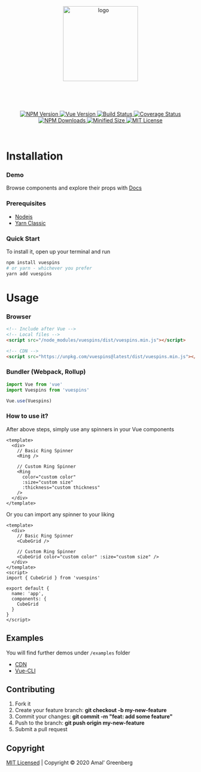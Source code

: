 <br>
<br>
<p align="center">
  <a href="https://github.com/pwndex/vue-css-spinners" target="_blank">
    <img width="200" src="https://user-images.githubusercontent.com/65390434/91702828-ba34da80-eb92-11ea-9064-92535e283b99.png" alt="logo">
  </a>
</p>
<br>
<br>
<br>

<p align="center">
  <a href="https://www.npmjs.com/package/vuespins">
    <img src="https://flat.badgen.net/npm/v/vuespins?color=green" alt="NPM Version" />
  </a>
  <a href="https://vuejs.org">
    <img src="https://flat.badgen.net/badge/icon/2.x?label=vue&color=green" alt="Vue Version" />
  </a>
  <a href="https://travis-ci.com/pwndex/vuespins">
    <img src="https://flat.badgen.net/travis/pwndex/vuespins?label=build" alt="Build Status" />
  </a>
  <a href="https://coveralls.io/github/pwndex/vuespins?branch=master">
    <img src="https://flat.badgen.net/coveralls/c/github/pwndex/vuespins" alt="Coverage Status" />
  </a>
  <a href="https://www.npmjs.com/package/vuespins">
    <img src="https://flat.badgen.net/npm/dt/vuespins?label=npm%20downloads" alt="NPM Downloads" />
  </a>
  <a href="https://bundlephobia.com/result?p=vuespins@latest">
    <img src="https://flat.badgen.net/bundlephobia/min/vuespins?color=green" alt="Minified Size" />
  </a>
  <a href="https://github.com/pwndex/vuespins/blob/master/LICENSE">
    <img src="https://flat.badgen.net/github/license/pwndex/vuespins?color=green" alt="MIT License" />
  </a>
</p>
<br>

# Installation

### Demo

Browse components and explore their props with [Docs](https://pwndex.github.io/vuespins)

### Prerequisites

- [Nodejs](https://nodejs.org/en/)
- [Yarn Classic](https://classic.yarnpkg.com/en/)

### Quick Start

To install it, open up your terminal and run

```sh
npm install vuespins
# or yarn - whichever you prefer
yarn add vuespins
```

# Usage

### Browser

```html
<!-- Include after Vue -->
<!-- Local files -->
<script src="/node_modules/vuespins/dist/vuespins.min.js"></script>

<!-- CDN -->
<script src="https://unpkg.com/vuespins@latest/dist/vuespins.min.js"></script>
```

### Bundler (Webpack, Rollup)

```js
import Vue from 'vue'
import Vuespins from 'vuespins'

Vue.use(Vuespins)
```

### How to use it?

After above steps, simply use any spinners in your Vue components

```vue
<template>
  <div>
    // Basic Ring Spinner
    <Ring />

    // Custom Ring Spinner
    <Ring
      color="custom color"
      :size="custom size"
      :thickness="custom thickness"
    />
  </div>
</template>
```

Or you can import any spinner to your liking

```vue
<template>
  <div>
    // Basic Ring Spinner
    <CubeGrid />

    // Custom Ring Spinner
    <CubeGrid color="custom color" :size="custom size" />
  </div>
</template>
<script>
import { CubeGrid } from 'vuespins'

export default {
  name: 'app',
  components: {
    CubeGrid
  }
}
</script>
```

## Examples

You will find further demos under `/examples` folder

- [CDN](./examples/cdn)
- [Vue-CLI](./examples/vcli)

## Contributing

1. Fork it
2. Create your feature branch: **git checkout -b my-new-feature**
3. Commit your changes: **git commit -m "feat: add some feature"**
4. Push to the branch: **git push origin my-new-feature**
5. Submit a pull request

## Copyright

[MIT Licensed](https://github.com/pwndex/vuespins/blob/master/LICENSE) | Copyright © 2020 Amal' Greenberg
